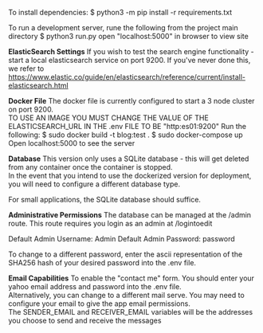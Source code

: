 

To install dependencies:
$ python3 -m pip install -r requirements.txt

To run a development server, rune the following from the project main directory
$ python3 run.py
open "localhost:5000" in browser to view site


**ElasticSearch Settings**
If you wish to test the search engine functionality - start a local elasticsearch
service on port 9200.  If you've never done this, we refer to
https://www.elastic.co/guide/en/elasticsearch/reference/current/install-elasticsearch.html


**Docker File**
The docker file is currently configured to start a 3 node cluster on port 9200.  
TO USE AN IMAGE YOU MUST CHANGE THE VALUE OF THE ELASTICSEARCH_URL IN THE .env FILE TO BE "http:es01:9200" 
Run the following:
$ sudo docker build -t blog:test .
$ sudo docker-compose up
Open localhost:5000 to see the server

**Database** 
This version only uses a SQLite database - this will get deleted from any container once the container is stopped.  
In the event that you intend to use the dockerized version for deployment, you will need to configure a different database type.

For small applications, the SQLite database should suffice.

**Administrative Permissions**
The database can be managed at the /admin route.  This route requires you login as an admin at /logintoedit

Default Admin Username: Admin
Default Admin Password: password

To change to a different password, enter the ascii representation of the SHA256 hash of your desired password
into the .env file.  

**Email Capabilities**
To enable the "contact me" form.  You should enter your yahoo email address and password into the .env file.  
Alternatively, you can change to a different mail serve.  You may need to configure your email to give 
the app email permissions.  
The SENDER_EMAIL and RECEIVER_EMAIL variables will be the addresses you choose to send and receive the messages